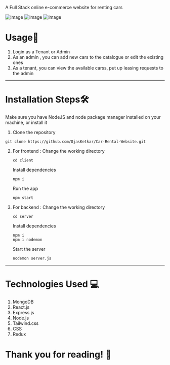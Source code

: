  
A Full Stack online e-commerce website for renting cars

![image](https://github.com/OjasKetkar/Car-Rental-Website/assets/98796669/5b2ee66d-b51a-4e96-8b04-36b541769de6)
![image](https://github.com/OjasKetkar/Car-Rental-Website/assets/98796669/b5657e37-b464-4f53-8b35-ef5e02714f1e)
![image](https://github.com/OjasKetkar/Car-Rental-Website/assets/98796669/3c73d76d-98b4-455d-9c01-975cfa2c5c13)


# Usage🚀
1. Login as a Tenant or Admin
2. As an admin , you can add new cars to the catalogue or edit the existing ones
3. As a tenant, you can view the available carss, put up leasing requests to the admin

---- 

# Installation Steps🛠️

Make sure you have NodeJS and node package manager installed on your machine, or install it

1. Clone the repository
```
git clone https://github.com/OjasKetkar/Car-Rental-Website.git
```

2. For frontend : 
    Change the working directory 
    ```
    cd client
    ```
    Install dependencies 
    ```
    npm i
    ```
    Run the app 
    ```
    npm start
    ```

3. For backend :
    Change the working directory 
    ```
    cd server
    ```
    Install dependencies 
    ```
    npm i
    npm i nodemon
    ```
    Start the server 
    ```
    nodemon server.js
    ```
    
------

# Technologies Used 💻
1. MongoDB
2. React.js
3. Express.js
4. Node.js
5. Tailwind.css
6. CSS
7. Redux

# Thank you for reading! 🌟
